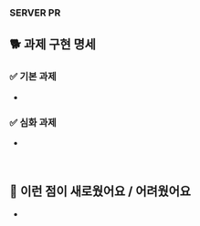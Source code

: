 <!-- PR 제목은 "[N주차] 기본/심화/생각 과제 제출" 로 해주세요 ~~ -->

### SERVER PR

<!-- 어떤 과제를 구현했는지 적어주세요! -->

## 🐕 과제 구현 명세

### ✅ 기본 과제
-

### ✅ 심화 과제
- 


<br />

<!-- 과제를 진행하며 새로웠던 것 또는 어려웠던 것, 아니면 둘 다 적어주셔도 좋아요 -->

## 🐥 이런 점이 새로웠어요 / 어려웠어요

-
